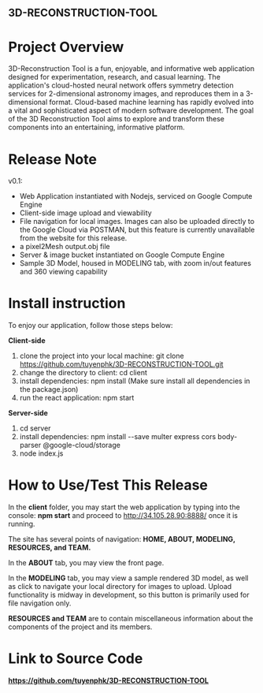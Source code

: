 ## 3D-RECONSTRUCTION-TOOL

# Project Overview
3D-Reconstruction Tool is a fun, enjoyable, and informative web application designed for experimentation, research, and casual learning. 
The application's cloud-hosted neural network offers symmetry detection services for 2-dimensional astronomy images, and reproduces them in a 3-dimensional format.
Cloud-based machine learning has rapidly evolved into a vital and sophisticated aspect of modern software development. The goal of the 3D Reconstruction Tool aims to explore and transform these components into an entertaining, informative platform.

# Release Note

v0.1: 
- Web Application instantiated with Nodejs, serviced on Google Compute Engine
- Client-side image upload and viewability
- File navigation for local images. Images can also be uploaded directly to the Google Cloud via POSTMAN, but this feature is currently unavailable from the website for this release. 
- a pixel2Mesh output.obj file
- Server & image bucket instantiated on Google Compute Engine
- Sample 3D Model, housed in MODELING tab, with zoom in/out features and 360 viewing capability

# Install instruction
To enjoy our application, follow those steps below:

<strong>Client-side</Strong>
1. clone the project into your local machine: git clone https://github.com/tuyenphk/3D-RECONSTRUCTION-TOOL.git
2. change the directory to client: cd client
3. install dependencies: npm install (Make sure install all dependencies in the package.json)
4. run the react application: npm start

<strong>Server-side</Strong>
1. cd server
2. install dependencies: npm install --save multer express cors body-parser @google-cloud/storage
3. node index.js

# How to Use/Test This Release

In the <strong>client</strong> folder, you may start the web application by typing into the console:
<strong>npm start</strong>
and proceed to http://34.105.28.90:8888/ once it is running. 

The site has several points of navigation: 
<strong>HOME, ABOUT, MODELING, RESOURCES, and TEAM.</strong>

In the <strong>ABOUT</strong> tab, you may view the front page.

In the <strong>MODELING</strong> tab, you may view a sample rendered 3D model, as well as click to navigate your local directory for images to upload.
Upload functionality is midway in development, so this button is primarily used for file navigation only.

<strong>RESOURCES and TEAM</strong> are to contain miscellaneous information about the components of the project and its members.


# Link to Source Code

<strong>https://github.com/tuyenphk/3D-RECONSTRUCTION-TOOL</strong>

